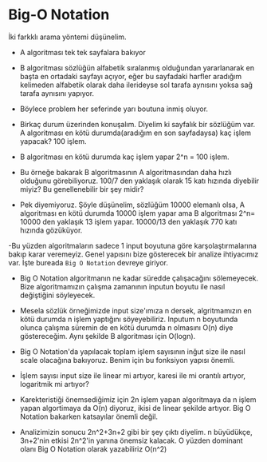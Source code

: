 # **Big-O Notation**

İki farkklı arama yöntemi düşünelim.

- A algoritması tek tek sayfalara bakıyor

- B algoritması sözlüğün alfabetik sıralanmış olduğundan yararlanarak en başta en ortadaki sayfayı açıyor, eğer bu sayfadaki harfler aradığım kelimeden alfabetik olarak daha ilerideyse sol tarafa aynısını yoksa sağ tarafa aynısını yapıyor.

- Böylece problem her seferinde yarı boutuna inmiş oluyor.

- Birkaç durum üzerinden konuşalım. Diyelim ki  sayfalık bir sözlüğüm var. A algoritması en kötü durumda(aradığım en son sayfadaysa) kaç işlem yapacak? 100 işlem.

- B algoritması en kötü durumda kaç işlem yapar 2^n = 100 işlem.

- Bu örneğe bakarak B algoritmasının A algoritmasından daha hızlı olduğunu görebiliyoruz. 100/7 den yaklaşık olarak 15 katı hızında diyebilir miyiz? Bu genellenebilir bir şey midir?

- Pek diyemiyoruz. Şöyle düşünelim, sözlüğüm 10000 elemanlı olsa, A algoritması en kötü durumda 10000 işlem yapar ama B algoritması 2^n= 10000 den yaklaşık 13 işlem yapar. 10000/13 den yaklaşık 770 katı hızında gözüküyor.

-Bu yüzden algoritmaların sadece 1 input boyutuna göre karşolaştırmalarına bakıp karar veremeyiz. Genel yapısını bize gösterecek bir analize ihtiyacımız var. İşte bureada `Big O Notation` devreye giriyor.

- Big O Notation algoritmanın ne kadar süredde çalışacağını sölemeyecek. Bize algoritmamızın çalışma zamanının inputun boyutu ile nasıl değiştiğini söyleyecek.

- Mesela sözlük örneğimizde input size'ımıza n dersek, algritmamızın en kötü durumda n işlem yaptığını söyeyebiliriz. Inputum n boyutunda olunca çalışma süremin de en kötü durumda n olmasını O(n) diye göstereceğim. Aynı şekilde B algoritması için O(logn).

- Big O Notation'da yapılacak toplam işlem sayısının inğut size ile nasıl scale olacağına bakıyoruz. Benim için bu fonksiyon yapısı önemli.

- İşlem sayısı input size ile linear mi artıyor, karesi ile mi orantılı artıyor, logaritmik mi artıyor?

- Karekteristiği önemsediğimiz için 2n işlem yapan algoritmaya da n işlem yapan algortimaya da O(n) diyoruz, ikisi de linear şekilde artıyor. Big O Notation bakarken katsayılar önemli değil.

- Analizimizin sonucu 2n^2+3n+2 gibi bir şey çıktı diyelim. n büyüdükçe, 3n+2'nin etkisi 2n^2'in yanına önemsiz kalacak. O yüzden dominant olanı Big O Notation olarak yazabiliriz O(n^2)
